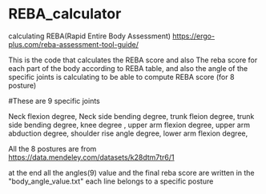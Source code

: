 # REBA_calculator
calculating REBA(Rapid Entire Body Assessment)
https://ergo-plus.com/reba-assessment-tool-guide/

This is the code that calculates the REBA score 
and also The reba score for each part of the body according to REBA table,
and also the angle of the specific joints is calculating to be able to compute REBA score (for 8 posture)

#These are 9 specific joints

Neck flexion degree,
Neck side bending degree,
trunk fleion degree,
trunk side bending degree,
knee degree ,
upper arm flexion degree,
upper arm abduction degree,
shoulder rise angle degree,
lower arm flexion degree,

All the 8 postures are from
https://data.mendeley.com/datasets/k28dtm7tr6/1

at the end all the angles(9) value and the final reba score are written in the "body_angle_value.txt"
each line belongs to a specific posture
